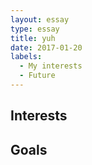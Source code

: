 ```yaml
---
layout: essay
type: essay
title: yuh
date: 2017-01-20
labels:
  - My interests
  - Future
---
```



## Interests



## Goals


